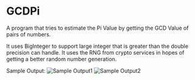 # GCDPi

A program that tries to estimate the Pi Value by getting the GCD Value of pairs of numbers.

It uses BigInteger to support large integer that is greater than the double precision can handle.
It uses the RNG from crypto services in hopes of getting a better random number generation.

Sample Output:
![Sample Output1](http://puu.sh/uI37x/59438943d2.png)
![Sample Output2](http://puu.sh/uI3lA/dd8f3d1b93.png)

